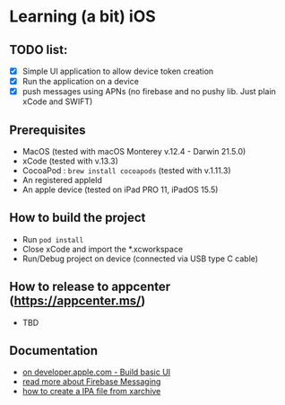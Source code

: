 # Learning (a bit) iOS

## TODO list:

- [x] Simple UI application to allow device token creation
- [x] Run the application on a device
- [x] push messages using APNs (no firebase and no pushy lib. Just plain xCode and SWIFT)

## Prerequisites

- MacOS (tested with macOS Monterey v.12.4 - Darwin 21.5.0)
- xCode (tested with v.13.3)
- CocoaPod : `brew install cocoapods` (tested with v.1.11.3)
- An registered appleId
- An apple device (tested on iPad PRO 11, iPadOS 15.5)

## How to build the project

- Run `pod install`
- Close xCode and import the *.xcworkspace
- Run/Debug project on device (connected via USB type C cable)

## How to release to appcenter (https://appcenter.ms/)

- TBD

## Documentation

- [on developer.apple.com - Build basic UI](https://developer.apple.com/library/archive/referencelibrary/GettingStarted/DevelopiOSAppsSwift/BuildABasicUI.html#//apple_ref/doc/uid/TP40015214-CH5-SW1)
- [read more about Firebase Messaging](https://firebase.google.com/docs/cloud-messaging)
- [how to create a IPA file from xarchive](https://stackoverflow.com/a/47940681/1102761)

